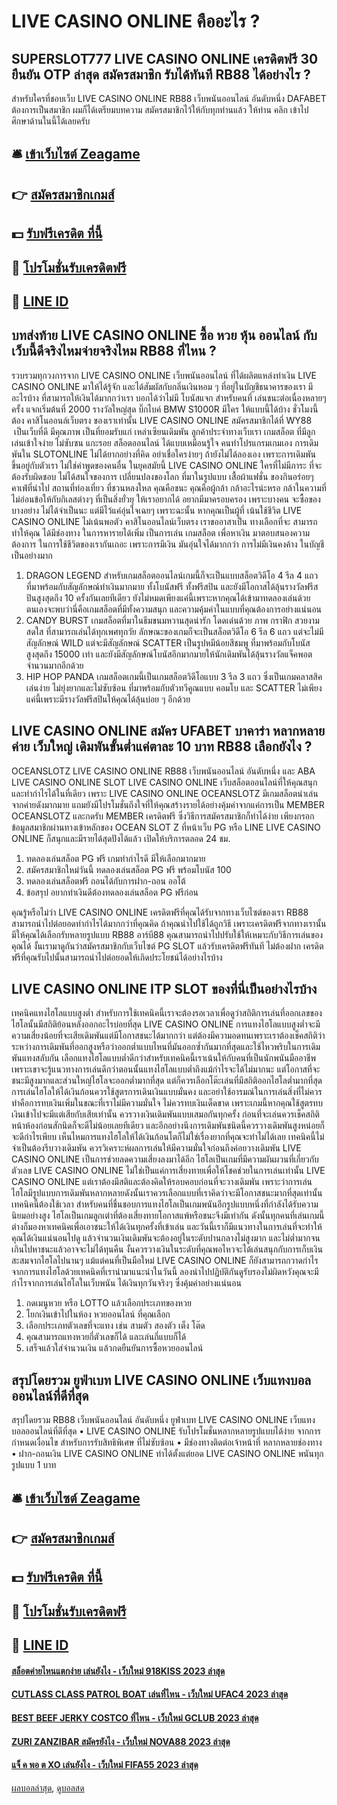 # LIVE CASINO ONLINE คืออะไร ?
## SUPERSLOT777 LIVE CASINO ONLINE เครดิตฟรี 30 ยืนยัน OTP ล่าสุด สมัครสมาชิก รับได้ทันที RB88 ได้อย่างไร ?
สำหรับใครที่ชอบเว็บ LIVE CASINO ONLINE RB88 เว็บพนันออนไลน์ อันดับหนึ่ง DAFABET ต้องการเป็นสมาชิก ผมก็ได้เตรียมบทความ สมัครสมาชิกไว้ให้กับทุกท่านแล้ว ให้ท่าน คลิก เข้าไปศึกษาด้านในนี้ได้เลยครับ

## 🛎 [เข้าเว็บไซต์ Zeagame](https://bit.ly/3SdLNi2)
## 👉 [สมัครสมาชิกเกมส์](https://bit.ly/3SdLNi2)
## 💵 [รับฟรีเครดิต ที่นี้](https://bit.ly/3dyRKHj)
## 👑 [โปรโมชั่นรับเครดิตฟรี](https://bit.ly/3dyRKHj)
## 📱 [LINE ID](https://bit.ly/3dyRKHj)

## บทส่งท้าย LIVE CASINO ONLINE ซื้อ หวย หุ้น ออนไลน์ กับเว็บนี้ดีจริงไหมจ่ายจริงไหม RB88 ที่ไหน ?
รวบรวมทุกวงการจาก LIVE CASINO ONLINE เว็บพนันออนไลน์ ที่ได้ผลิตแหล่งทำเงิน LIVE CASINO ONLINE มาให้ได้รู้จัก และได้สัมผัสกับกลิ่นเงินหอม ๆ ที่อยู่ในบัญชีธนาคารของเรา มีอะไรบ้าง ที่สามารถให้เงินได้มากกว่าเรา บอกได้ว่าไม่มี โบนัสแจก สำหรับคนที่ เล่นชนะต่อเนื่องหลายๆ ครั้ง แจกเริ่มต้นที่ 2000 รางวัลใหญ่สุด บิ๊กไบค์ BMW S1000R มีใคร ให้แบบนี้ได้บ้าง ชั่วโมงนี้ต้อง คาสิโนออนล์เว็บตรง ของเราเท่านั้น LIVE CASINO ONLINE สมัครสมาชิกได้ที่ WY88  เป็นเว็บที่ดี มีคุณภาพ เป็นที่ยอมรับแก่ เหล่าเซียนเดิมพัน ลูกค้าประจำทางเว็บเรา เกมสล็อต ที่มีลูกเล่นเข้าใจง่าย ไม่ซับซน แกะรอย สล็อตออนไลน์ ได้แบบเหมือนรู้ใจ คนทำโปรแกรมเกมเอง การเดิมพันใน SLOTONLINE ไม่ได้ยากอย่างที่คิด อย่าเชื่อใครง่ายๆ ถ้ายังไม่ได้ลองเอง เพราะการเดิมพัน ขึ้นอยู่กับตัวเรา ไม่ใช่คำพูดของคนอื่น
ในยุคสมัยนี้ LIVE CASINO ONLINE ใครที่ไม่มีภาระ ที่จะต้องรับผิดชอบ ไม่ได้สนใจของการ เปลี่ยนปลงของโลก ที่มาในรูปแบบ เสื้อผ้าแฟชั่น ของกินอร่อยๆ คาเฟ่ที่น่าไป สถานที่ท่องเที่ยว ที่ชวนหลงใหล คุณคือชนะ คุณคือผู้กล้า กล้าอะไรน่ะหรอ กล้าในความที่ไม่อ่อนข้อให้กับกิเลสต่างๆ ที่เป็นสิ่งยั่วยุ ให้เราอยากได้ อยากมีมาครอบครอง เพราะบางคน จะซื้อของบางอย่าง ไม่ได้จำเป็นนะ แต่มีไว้แค่อุ่นใจเฉยๆ เพราะฉะนั้น หากคุณเป็นผู้ที่ เน้นใช้ชีวิต LIVE CASINO ONLINE ไม่เน้นพอตัว คาสิโนออนไลน์เว็บตรง เราขออาสาเป็น ทางเลือกที่จะ สามารถทำให้คุณ ได้มีช่องทาง ในการหารายได้เพิ่ม เป็นการเล่น เกมสล็อต เพื่อหาเงิน มาตอบสนองความต้องการ ในการใช้ชีวิตของเรากันเถอะ เพราะการมีเงิน มันอุ่นใจได้มากกว่า การไม่มีเงินคงค้าง ในบัญชีเป็นอย่างมาก
1. DRAGON LEGEND สำหรับเกมสล็อตออนไลน์เกมนี้ก็จะเป็นแบบสล็อตวิดีโอ 4 รีล 4 แถว ที่มาพร้อมกับสัญลักษณ์ทำเงินมากมาย ทั้งโบนัสฟรี ทั้งฟรีสปิน และยังมีโอกาสได้ลุ้นรางวัลฟรีสปินสูงสุดถึง 10 ครั้งกันเลยทีเดียว ยังไม่หมดเพียงแค่นี้เพราะหากคุณได้เข้ามาทดลองเล่นด้วยตนเองจะพบว่านี่คือเกมสล็อตที่มีทั้งความสนุก และความคุ้มค่าในแบบที่คุณต้องการอย่างแน่นอน
2. CANDY BURST เกมสล็อตที่มาในธีมขนมหวานสุดน่ารัก โดดเด่นด้วย ภาพ กราฟิก สวยงามสดใส ที่สามารถเล่นได้ทุกเพศทุกวัย ลักษณะของเกมก็จะเป็นสล็อตวิดีโอ 6 รีล 6 แถว แต่จะไม่มีสัญลักษณ์ WILD แต่จะมีสัญลักษณ์ SCATTER เป็นรูปหมีน้อยสีชมพู ที่มาพร้อมกับโบนัสสูงสุดถึง 15000 เท่า และยังมีสัญลักษณ์โบนัสอีกมากมายให้นักเดิมพันได้ลุ้นรางวัลแจ็คพอตจำนวนมากอีกด้วย
3. HIP HOP PANDA เกมสล็อตเกมนี้เป็นเกมสล็อตวิดีโอแบบ 3 รีล 3 แถว ซึ่งเป็นเกมคลาสสิคเล่นง่าย ไม่ยุ่งยากและไม่ซับซ้อน ที่มาพร้อมกับตัวทวีคูณแบบ คอมโบ และ SCATTER ไม่เพียงแค่นี้เพราะมีรางวัลฟรีสปินให้คุณได้ลุ้นบ่อย ๆ อีกด้วย

## LIVE CASINO ONLINE สมัคร UFABET บาคาร่า หลากหลายค่าย เว็บใหญ่ เดิมพันขั้นต่ำแค่ตาละ 10 บาท RB88 เลือกยังไง ?
OCEANSLOTZ LIVE CASINO ONLINE RB88 เว็บพนันออนไลน์ อันดับหนึ่ง และ ABA LIVE CASINO ONLINE SLOT LIVE CASINO ONLINE เว็บสล็อตออนไลน์ที่ให้คุณสนุกและทำกำไรได้ในที่เดียว เพราะ LIVE CASINO ONLINE OCEANSLOTZ มีเกมสล็อตน่าเล่นจากค่ายดังมากมาย แถมยังมีโปรโมชั่นถึงใจที่ให้คุณสร้างรายได้อย่างคุ้มค่าจากแค่การเป็น MEMBER OCEANSLOTZ และกดรับ MEMBER เครดิตฟรี ซึ่งวิธีการสมัครสมาชิกก็ทำได้ง่าย เพียงกรอกข้อมูลสมาชิกผ่านทางเข้าหลักของ OCEAN SLOT Z ที่หน้าเว็บ PG หรือ LINE LIVE CASINO ONLINE ก็สนุกและมีรายได้สุดปังได้แล้ว เปิดให้บริการตลอด 24 ชม.
1. ทดลองเล่นสล็อต PG ฟรี เกมทำกำไรดี มีให้เลือกมากมาย
2. สมัครสมาชิกใหม่วันนี้ ทดลองเล่นสล็อต PG ฟรี พร้อมโบนัส 100
3. ทดลองเล่นสล็อตฟรี ถอนได้กับการฝาก-ถอน ออโต้
4. ข้อสรุป อยากทำเงินดีต้องทดลองเล่นสล็อต PG ฟรีก่อน

คุณรู้หรือไม่ว่า LIVE CASINO ONLINE เครดิตฟรีที่คุณได้รับจากทางเว็บไซต์ของเรา RB88 สามารถนำไปต่อยอดทำกำไรได้มากกว่าที่คุณคิด ถ้าคุณนำไปใช้ได้ถูกวิธี เพราะเครดิตฟรีจากทางเรานั้นมีให้คุณได้เลือกรับหลายรูปแบบ RB88 อาร์บี88 คุณสามารถนำไปปรับใช้ให้เหมาะกับวิธีการเล่นของคุณได้ งั้นเรามาดูกันว่าสมัครสมาชิกกับเว็บไซต์ PG SLOT แล้วรับเครดิตฟรีทันที ไม่ต้องฝาก เครดิตฟรีที่คุณรับไปนั้นสามารถนำไปต่อยอดให้เกิดประโยชน์ได้อย่างไรบ้าง

## LIVE CASINO ONLINE ITP SLOT ของที่นี่เป็นอย่างไรบ้าง
เทคนิคแทงไฮโลแบบสูงต่ำ สำหรับการใช้เทคนิคนี้เราจะต้องรอเวลาเพื่อดูว่าสถิติการเล่นที่ออกเลขของไฮโลนั้นมีสถิติย้อนหลังออกอะไรบ่อยที่สุด LIVE CASINO ONLINE การแทงไฮโลแบบสูงต่ำจะมีความเสี่ยงน้อยที่จะเสียเดิมพันแต่มีโอกาสชนะได้มากกว่า แต่ต้องมีความอดทนเพราะเราต้องเช็คสถิติว่าระหว่างการเดิมพันที่ออกสูงหรือว่าออกต่ำแบบไหนที่มันออกซ้ำกันมากที่สุดและใช้ไหวพริบในการเดิมพันแทงสลับกัน
เลือกแทงไฮโลแบบต่ำดีกว่าสำหรับเทคนิคนี้เราเน้นให้กับคนที่เป็นนักพนันมืออาชีพ เพราะเขาจะรู้แนวทางการเล่นดีกว่าตอนนั้นแทงไฮโลแบบต่ำถึงแม้กำไรจะได้ไม่มากนะ แต่โอกาสที่จะชนะมีสูงมากและส่วนใหญ่ไฮโลจะออกต่ำมากที่สุด แต่ก็ควรเลือกโต๊ะเล่นที่มีสถิติออกไฮโลต่ำมากที่สุด
การเล่นไฮโลให้ได้เงินก้อนควรใช้สูตรการเดินเงินแบบมั่นคง และอย่าใช้อารมณ์ในการเล่นสิ่งที่ไม่ควรทำคือการทบเงินเพิ่มในขณะที่เราไม่มีความมั่นใจ ไม่ควรทบเงินเด็ดขาด เพราะเกมนี้หากคุณใช้สูตรทบเงินเข้าไปจะมีแต่เสียกับเสียเท่านั้น ควรวางเงินเดิมพันแบบเสมอกันทุกครั้ง
ก่อนที่จะเล่นควรเช็คสถิติหน้าห้องก่อนสักนิดก็จะดีไม่น้อยเลยทีเดียว และอีกอย่างนึงการเดิมพันชนิดนี้ควรวางเดิมพันสูงหน่อยก็จะดีกำไรเพียบ เห็นไหมการแทงไฮโลให้ได้เงินก้อนโตก็ไม่ใช่เรื่องยากที่คุณจะทำไม่ได้เลย
เทคนิคนี้ไม่จำเป็นต้องรีบวางเดิมพัน ควรวิเคราะห์ผลการเล่นให้มีความมั่นใจก่อนถึงค่อยวางเดิมพัน LIVE CASINO ONLINE เป็นการช่วยลดความเสี่ยงลงมาได้อีก ไฮโลเป็นเกมที่มีความผันผวนที่เกี่ยวกับตัวเลข LIVE CASINO ONLINE ไม่ใช่เป็นแค่การเสี่ยงทายเพื่อให้โชคช่วยในการเล่นเท่านั้น LIVE CASINO ONLINE แต่เราต้องมีสติและต้องคิดให้รอบคอบก่อนที่จะวางเดิมพัน เพราะว่าการเล่นไฮโลมีรูปแบบการเดิมพันหลากหลายดังนั้นเราควรเลือกแบบที่เราคิดว่าจะมีโอกาสชนะมากที่สุดเท่านั้นเทคนิคนี้ต้องใช้เวลา
สำหรับคนที่ชื่นชอบการแทงไฮโลเป็นเกมพนันอีกรูปแบบหนึ่งที่กำลังได้รับความนิยมอย่างสูง ไฮโลเป็นเกมลูกเต๋าที่ต้องเสี่ยงทายโอกาสแพ้หรือชนะจึงมีเท่ากัน ดังนั้นทุกคนที่เล่นเกมนี้ต่างก็มองหาเทคนิคเพื่อเอาชนะให้ได้เงินทุกครั้งที่เข้าเล่น และวันนี้เราก็มีแนวทางในการเล่นที่จะทำให้คุณได้เงินแน่นอนไปดู
แล้วจำนวนเงินเดิมพันจะต้องอยู่ในระดับปานกลางไม่สูงมาก และไม่ต่ำมากจนเกินไปหาชนะแล้วอาจจะไม่ได้ทุนคืน งั้นควรวางเงินในระดับที่คุณพอไหวจะได้เล่นสนุกกับการเก็บเงินสะสมจากไฮโลไปนานๆ
แม้แต่คนที่เป็นมือใหม่ LIVE CASINO ONLINE ก็ยังสามารถกวาดกำไรจากการแทงไฮโลด้วยเทคนิคที่เรานำมาแนะนำในวันนี้ ลองนำไปปฏิบัติกันดูรับรองไม่ผิดหวังคุณจะมีกำไรจากการเล่นไฮโลในเว็บพนัน ได้เงินทุกวันจริงๆ ซึ่งคุ้มค่าอย่างแน่นอน
1. กดเมนูหวย หรือ LOTTO แล้วเลือกประเภทของหวย
2. โยกเงินเข้าไปในห้อง หวยออนไลน์ ที่คุณเลือก
3. เลือกประเภทตัวเลขที่จะแทง เช่น สามตัว สองตัว เต็ง โต๊ด
4. คุณสามารถแทงหวยกี่ตัวเลขก็ได้ และเล่นกี่แบบก็ได้
5. เสร็จแล้วใส่จำนวนเงิน แล้วกดยืนยันการซื้อหวยออนไลน์

## สรุปโดยรวม ยูฟ่าเบท LIVE CASINO ONLINE เว็บแทงบอลออนไลน์ที่ดีที่สุด
สรุปโดยรวม RB88 เว็บพนันออนไลน์ อันดับหนึ่ง ยูฟ่าเบท LIVE CASINO ONLINE เว็บแทงบอลออนไลน์ที่ดีที่สุด • LIVE CASINO ONLINE รับโปรโมชั่นหลากหลายรูปแบบได้ง่าย จากการกำหนดเงื่อนไข สำหรับการรับสิทธิพิเศษ ที่ไม่ซับซ้อน
• มีช่องทางติดต่อเจ้าหน้าที่ หลากหลายช่องทาง
• ฝาก-ถอนเงิน LIVE CASINO ONLINE ทำได้ตั้งแต่ยอด LIVE CASINO ONLINE พนันทุกรูปแบบ 1 บาท

## 🛎 [เข้าเว็บไซต์ Zeagame](https://bit.ly/3SdLNi2)
## 👉 [สมัครสมาชิกเกมส์](https://bit.ly/3SdLNi2)
## 💵 [รับฟรีเครดิต ที่นี้](https://bit.ly/3dyRKHj)
## 👑 [โปรโมชั่นรับเครดิตฟรี](https://bit.ly/3dyRKHj)
## 📱 [LINE ID](https://bit.ly/3dyRKHj)

#### [สล็อตค่ายไหนแตกง่าย เล่นยังไง - เว็บใหม่ 918KISS 2023 ล่าสุด](https://atom.io/themes/สล็อตค่ายไหนแตกง่าย%20เล่นยังไง%20-%20เว็บใหม่%20918kiss%202023%20ล่าสุด)
#### [CUTLASS CLASS PATROL BOAT เล่นที่ไหน - เว็บใหม่ UFAC4 2023 ล่าสุด](https://atom.io/themes/cutlass%20class%20patrol%20boat%20เล่นที่ไหน%20-%20เว็บใหม่%20ufac4%202023%20ล่าสุด)
#### [BEST BEEF JERKY COSTCO ที่ไหน - เว็บใหม่ GCLUB 2023 ล่าสุด](https://atom.io/themes/best%20beef%20jerky%20costco%20ที่ไหน%20-%20เว็บใหม่%20gclub%202023%20ล่าสุด)
#### [ZURI ZANZIBAR สมัครยังไง - เว็บใหม่ NOVA88 2023 ล่าสุด](https://atom.io/themes/zuri%20zanzibar%20สมัครยังไง%20-%20เว็บใหม่%20nova88%202023%20ล่าสุด)
#### [แจ็ ค พอ ต XO เล่นยังไง - เว็บใหม่ FIFA55 2023 ล่าสุด](https://atom.io/themes/แจ็%20ค%20พอ%20ต%20xo%20เล่นยังไง%20-%20เว็บใหม่%20fifa55%202023%20ล่าสุด)

[ผลบอลล่าสุด](https://siamsport.tv "ผลบอลล่าสุด"), [ดูบอลสด](https://siamsport.tv/ดูบอลสด "ดูบอลสด")